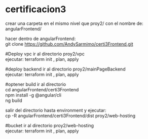 # certificacion3

crear una carpeta en el mismo nivel que proy2/ con el nombre de:
angularFrontend/

hacer dentro de angularFrontend:  <br />
git clone https://github.com/AndySarmimo/certi3Frontend.git



#Deploy vpc
ir al directorio proy2/vpc  <br />
ejecutar:
terraform init , plan, apply

#deploy backend
ir al directorio proy2/mainPageBackend <br />
ejecutar:
terraform init , plan, apply


#optener build
ir al directorio  <br />
cd angularFrontend/certi3Frontend <br />
npm install -g @angular/cli <br />
ng build <br />

salir del directorio hasta environment y ejecutar: <br />
cp -R angularFrontend/certi3Frontend/dist proy2/web-hosting  <br />

#bucket
ir al directorio proy2/web-hosting <br />
ejecutar:
terraform init , plan, apply
